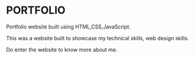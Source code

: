 # PORTFOLIO
Portfolio website built using HTML,CSS,JavaScript.

This was a website built to showcase my technical skills, web design skills.

Do enter the website to know more about me.
